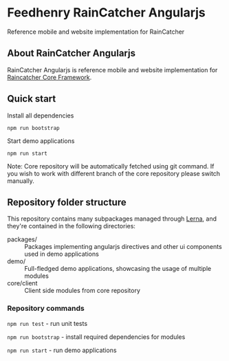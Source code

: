 # Feedhenry RainCatcher Angularjs

Reference mobile and website implementation for RainCatcher

## About RainCatcher Angularjs

RainCatcher Angularjs is reference mobile and website implementation for [Raincatcher Core Framework](https://github.com/feedhenry-raincatcher/raincatcher-core).

## Quick start

Install all dependencies

    npm run bootstrap

Start demo applications

    npm run start

Note: Core repository will be automatically fetched using git command.
If you wish to work with different branch of the core repository please switch manually.

## Repository folder structure

This repository contains many subpackages managed through [Lerna](https://lernajs.io/), and they're
contained in the following directories:

<dl>
  <dt>packages/</dt>
  <dd>Packages implementing angularjs directives and other ui components used in demo applications</dd>

  <dt>demo/</dt>
  <dd>Full-fledged demo applications, showcasing the usage of multiple modules</dd>

  <dt>core/client</dt>
  <dd>Client side modules from core repository</dd>
</dl>

### Repository commands

 `npm run test` - run unit tests

 `npm run bootstrap` - install required dependencies for modules

 `npm run start` - run demo applications
